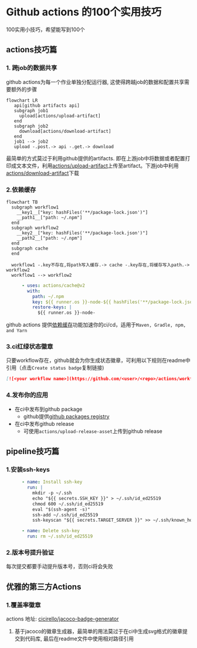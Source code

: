# Github actions 的100个实用技巧

100实用小技巧，希望能写到100个

## actions技巧篇

### 1. 跨job的数据共享

github actions为每一个作业单独分配运行器, 这使得跨越job的数据和配置共享需要额外的步骤

```mermaid
flowchart LR
   api[github artifacts api]
   subgraph job1
     upload[actions/upload-artifact]
   end
   subgraph job2
     download[actions/download-artifact]
   end
   job1 --> job2
   upload -.post.-> api -.get.-> download
```

最简单的方式莫过于利用github提供的artifacts. 即在上游job中将数据或者配置打印成文本文件，利用[actions/upload-artifact](https://github.com/marketplace/actions/upload-a-build-artifact)上传至artifact。下游job中利用[actions/download-artifact](https://github.com/marketplace/actions/download-a-build-artifact)下载


### 2.依赖缓存

```mermaid
flowchart TB
  subgraph workflow1
    __key1__["key: hashFiles('**/package-lock.json')"]
    __path1__["path: ~/.npm"]
  end
  subgraph workflow2
    __key2__["key: hashFiles('**/package-lock.json')"]
    __path2__["path: ~/.npm"]
  end
  subgraph cache
  end

  workflow1 -.key不存在,将path写入缓存.-> cache -.key存在,将缓存写入path.-> workflow2
  workflow1 --> workflow2
```

```yaml
      - uses: actions/cache@v2
        with:
          path: ~/.npm
          key: ${{ runner.os }}-node-${{ hashFiles('**/package-lock.json') }}
          restore-keys: |
            ${{ runner.os }}-node-
```

github actions 提供[依赖缓存](https://docs.github.com/cn/actions/advanced-guides/caching-dependencies-to-speed-up-workflows)功能加速你的ci/cd，适用于`Maven, Gradle, npm, and Yarn`


### 3.ci红绿状态徽章
只要workflow存在，github就会为你生成状态徽章，可利用以下规则在readme中引用（点击`Create status badge`复制链接)

```markdown
[![<your workflow name>](https://github.com/<user>/<repo>/actions/workflows/<workflow>.yml/badge.svg)](https://github.com/<user>/<repo>/actions/workflows/<workflow>.yml)
```


### 4.发布你的应用

* 在ci中发布到github package
  * github提供[github packages registry](https://docs.github.com/cn/packages/working-with-a-github-packages-registry)
* 在ci中发布github release
  * 可使用`actions/upload-release-asset`上传到github release


## pipeline技巧篇

### 1.安装ssh-keys

```yaml
      - name: Install ssh-key
        run: |
          mkdir -p ~/.ssh
          echo "${{ secrets.SSH_KEY }}" > ~/.ssh/id_ed25519
          chmod 600 ~/.ssh/id_ed25519
          eval "$(ssh-agent -s)"
          ssh-add ~/.ssh/id_ed25519
          ssh-keyscan "${{ secrets.TARGET_SERVER }}" >> ~/.ssh/known_hosts

      - name: Delete ssh-key
        run: rm ~/.ssh/id_ed25519
```

### 2.版本号提升验证

每次提交都要手动提升版本号，否则ci将会失败


## 优雅的第三方Actions

### 1.覆盖率徽章

actions 地址: [cicirello/jacoco-badge-generator](https://github.com/marketplace/actions/jacoco-badge-generator)

1. 基于jacoco的徽章生成器，最简单的用法莫过于在ci中生成svg格式的徽章提交到代码库, 最后在readme文件中使用相对路径引用
